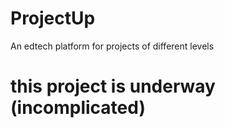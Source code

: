 # ProjectUp
An edtech platform for projects of different levels
# this project is underway (incomplicated)
